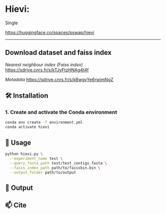 # Hievi: 

Single 

https://huggingface.co/spaces/pswap/hievi

---


##  Download dataset and faiss index

*Nearest neighbour index (Faiss index)*
https://sdrive.cnrs.fr/s/kTJyFtzHNAg4t4f

*Metadata*
https://sdrive.cnrs.fr/s/kBwgyYe6rwjmNgZ



## 🛠️ Installation

### 1. Create and activate the Conda environment

```bash
conda env create -f environment.yml
conda activate hievi
```

## 🚀 Usage
```bash
python hievi.py \
  --experiment_name test \
  --query_fasta_path test/test_contigs.fasta \
  --faiss_index_path path/to/faissbin.bin \
  --output_folder path/to/output
```

## 📂 Output

## 📫 Cite